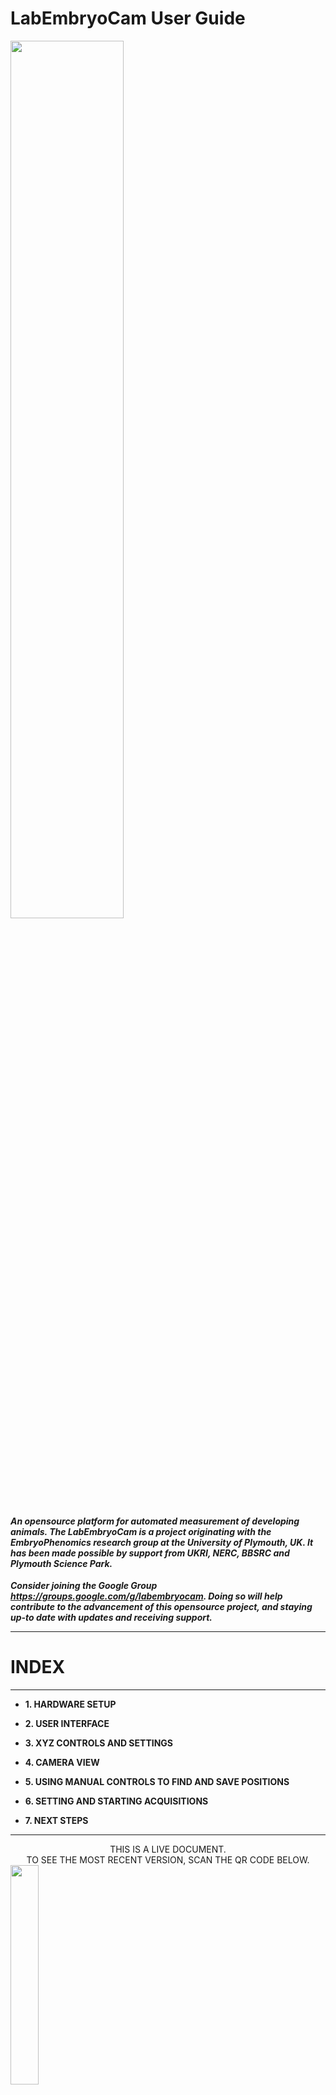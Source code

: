 # LabEmbryoCam User Guide

<img src="assets/LEC_render.png"  width="60%">

#### ***An opensource platform for automated measurement of developing animals. The LabEmbryoCam is a project originating with the EmbryoPhenomics research group at the University of Plymouth, UK. It has been made possible by support from UKRI, NERC, BBSRC and Plymouth Science Park.***






***Consider joining the Google Group https://groups.google.com/g/labembryocam. Doing so will help contribute to the advancement of this opensource project, and staying up-to date with updates and receiving support.***
















-----------------
# INDEX
-----------------
* **1. HARDWARE SETUP**

* **2. USER INTERFACE**

* **3. XYZ CONTROLS AND SETTINGS**

* **4. CAMERA VIEW**

* **5. USING MANUAL CONTROLS TO FIND AND SAVE POSITIONS**

* **6. SETTING AND STARTING ACQUISITIONS**

* **7. NEXT STEPS**

-----------------


<center>THIS IS A LIVE DOCUMENT.</center>



<center>TO SEE THE MOST RECENT VERSION, SCAN THE QR CODE BELOW.</center>



<img src="assets/manual-qr.png"  width="30%">





-----------------
# 1. HARDWARE SETUP
-----------------
The LEC is a versatile multidimensional imaging platform. A broad range of magnifications are possible, using different optical hardware, particularly lenses. 

The distance between the sample and the lens will depend on the magnification and lens characteristics. Similarly, the optimum distance between the sample and the light will depend on the optical hardware, magnification, but also the sample type.

The LEC was initially developed for dark field imaging of developing aquatic embryos. Dark field imaging, in which a black background is achieved via lighting arriving at the sample from an oblique angle, works well for imaging developing embryos.










-----------------
# 2. USER INTERFACE
-----------------

Once you have powered on your system, you can enter the desktop environment of the LEC using the following password: `pi`. Once you have logged in, you can start the LabEmbryoCam (LEC) user interface by double clicking the icon on the desktop or in the Activities panel:

<img src="assets/starting-webserver.png"  width="80%">

A terminal window will automatically open followed by the browser with the webserver (user interface) loaded. We can now proceed with getting the hardware set up for running an experiment. When the LEC user interface first loads, it connects to the various hardware components automatically - give it a few seconds before interacting with it to allow this process to complete.

<img src="assets/global-ui.png"  width="80%">

The LEC user interface is divided into a number of setctions
* A) **Experiment Settings** - for loading a configuration file to repopulate previously used settings.
* B) **Camera View** - for adjusting the camera, streaming the camera feed, and snapping still images.
* C) **XYZ controls and settings** - for homing the XYZ stage, and moving the optics carriage around.
* D) **XYZ Positions** - for populating a list of XYZ positions.
* E) **XYZ View** - for interacting with XYZ positions, and automatically generating positions for wells of multiwell plates.
* F) **Experiment setup** - for configuring and running experiments - either at a single positon, or multiple.
* G) **Experiment Progress** - for monitoring the progress of an experiment.


-----------------
# 3. XYZ CONTROLS AND SETTINGS
-----------------
The first step required in setting up any experiment with the LEC is to home, or 'Set Origin' of the XYZ stage. This is essential to ensure that the correct origin is used when finding and creating positions and without doing this the XYZ stage will not be responsive. 

To home the stage, click the `Set Origin` button in the user interface.

***Before homing the stage, make sure there are no objects that could obstruct the movement of the stage - such as the lens being too high. Also, make sure not to use the app whilst the stage is homing as this could interfere with the process.***

<img src="assets/homing.png"  width="80%">










-----------------
# 4. CAMERA VIEW
-----------------
Camera and lighting settings will need adjusting to suit your experimental system - species, study aim etc.  

Adjusting the camera and lighting settings can simply be achieved using the `Camera View` section of the user interface: 

<img src="assets/cam-setup.png"  width="80%">

Begin by choosing a resolution - 1280 x 720 is a good compromise between speed (i.e. maximum frame rate) and resolution - and clicking 'Update'.

A live stream can be initialised using 'Start/Stop Stream' - and a rotating cursor next to the button will indicate that the camera is running.

Use the live display to ascertain what changes, if any, may be required.

Note that the image you see, is smaller i.e. downsampled to fit on the display and to aid usability. You can Stop the stream and change to 'Desktop' if desired and when the stream is re-enabled a pop-up window will show you what the camera feed looks like at full resolution. 1024 x 768 is the maximum that will fit on the display - but larger resolutions can still be used/viewed, with the window stretching off the visible area of the display.

You can then use the three tabs - LED, Exposure and Frame-rate, to make adjustments as required. However, changes to the camera's - exposure, frame rate, and resolution, should only be made when the 'Start/Stop Stream is deactivated. **Changes are only implemented when clicking 'Update'.**

The following are descriptions for each of the settings in the Camera View.
* **LED**: The percentage brightness of the LED ring light. Note that the lighting can also be adjusted by using the lighting mount up and down, and by screwing/unscrewing the darkfield adapter. The LED will by default go to sleep when not needed during an experiment.
* **Exposure**: The shutter speed at which the camera operates in milliseconds - 20 ms is a good starting point.
* **Frame-rate**: The frame-rate at which videos are captured. Note that for high resolutions, such as 2048x2048, you will need to reduce exposure time below 10ms if you would like to achieve a frame-rate higher than 10-15fps. 
* **Resolution**: Presets for resolution at which images will be captured.

***For changes to the camera settings to take effect you must press the `Update` button at the bottom of the Camera Settings section.***

**Note**
There are two physical adjustable parameters on the lens itself, the iris and the magnification. The upper adjustment ring is for adjusting the magnification and the lower adjustment ring is for adjusting the iris. If you change the magnification, the required distance between the sample in the multiwell plate and the lens will need to be changed as well - higher magnification requires the lens to be closer to the sample, it will also result in a darker image and perhaps even a requirement for more light (either by choosing a longer exposure, increasing the brightness of the LED, or adjusting the physical position of the light). Finally, by opening or closing the iris, the depth of field (i.e. depth of the sample that is in focus) can be adjusted. Typically greater depth of field is very welcome, but it comes at the cost of a darker image. So, a compromise is required and will need to be decided on a case-by-case basis.

Next to the 'Start/Stop Stream' button in the Camera View, is a 'Snap' button. This allows you to capture images dynamically while using the instrument. They are automatically saved in a 'snap-images' folder in the LEC application folder.

Still images are interactive, so you can zoom in and out, and move the image to find an improved view. Before starting the next step, you may wish to start the live video stream, if you haven't already, for easily finding the animals or subjects you wish to record using the LEC.

***If you would like to change the camera settings you must exit the live stream before doing this so that your changes can take effect. Then when you have finished choosing your desired setttings, press the `Update` button before starting the live stream again.***







-----------------
# 5. USING MANUAL CONTROLS TO FIND AND SAVE POSITIONS
-----------------

The manual controls can be used once the stage has finished homing. These can be found in **XYZ controls and settings**:

<img src="assets/xyz-ctrl.png"  width="80%">

The four buttons determine the step size of the movements of the XYZ stage - from 10mm to 0.01mm. Large movements are more easily achieved with a 10 mm step size, whereas smaller movements require a smaller step size. The stage will complete one 'step' for each press of the relevant button.

In conjunction with the camera live video stream, move the stage using the manual controls to move the camera to a desired position. Once you have a position that you want, click the `Current` button in the xyz section to record the current position:

<img src="assets/xyz-all.png"  width="80%">

This will add a position entry into the position list. Note that all columns and rows in the table are editable - so you can give the position a name/label.

You can repeat this step until you have recorded all the positions you want. Once you have completed recording positions, the next step is to enter the parameters for the acquisition before starting the experiment. 

The following are descriptions for each of the controls and components in the XYZ controls and settings section of the user interface:

* **Set Origin**: Press this button to home the stage at startup of the user interface
* **Left group of arrows**: These arrows correspond to moving the stage in the X and Y axis, you can move the stage forward (down arrow), backward (up arrow), left and right, but also diagonally.
* **Right group of arrows**: These arrows move the stage up and down in the Z axis.

The **XYZ View** section will populate with the relative positions of the XYZ positions that you record. If you click the toggle switch **Activate graph** this will mean that positions clicked on in this window will move the stage to that position. This is an effective way of quickly reviewing and adjusting positions.

* **Activate graph**: Enabling this switch will allow you to click on positions on the graph and then the stage will move to the select position. This can be an easy way to double-check all your positions are correct whilst you have a live stream open.

Additionally, the other settings in the **XYZ View** are:
* **Dimension**: Enabling this switch can switch between 2D or 3D view in the position plot, 3D view can be useful for visualising the z axis positions (i.e. seeing the relative heights of different positions).
* **Generate XY**: This enables the automatic creation of the entirety of a multiwell plate's positions. This is deactivated, unless you first create a position (using the **XYZ Positions** section - see below) labelled A1 (corresponding to the top left corner of a multiwell plate. Once this is done, the **Generate XY** will use this position as the basis to create X and Y coordinates for all subsequent wells. 24, 48, 96 and 384 well plates are included.
  

The **XYZ Positions** section enables creation of X, Y and Z position lists:

* **Current**: Press this button to retrieve the coordinates of the current position where the stage is at. A new entry will be added into the position list below where it can be edited further.
* **Replace**: Press this button to replace the coordinates of the selected position with those at the current position of the stage. This can be used to update a position if an animal has moved or gone out of focus. **Note that you must select a position in the position list table via clicking on the circle icon in the second column of the position list for the position you’d like to replace.**
* **Position list table**: Position list where coordinates are recorded. The first column is for removing position entries from the list, simply click the x icon for the position you’d like to remove. The second column is to permit selection of specific position entries for updating their coordinates. Finally, columns X, Y, Z and Label are all editable similar to an excel spreadsheet.


-----------------
# 6. SETTING AND STARTING ACQUISITIONS
-----------------

The acquisition parameters can be found at the bottom of the page of the user interface in the Acquisition section:

<img src="assets/expt-setup.png"  width="60%">

Here are descriptions for each acquisition parameter:
* **Number of positions**: Whether you would like to capture footage for only the current position (‘Single’) or all the XYZ positions you have recorded (‘Multiple’).
* **Number of timepoints**: How many acquisition iterations you would like the system to complete. An iteration consists of capturing footage for the specified positions. Setting the acquisition interval allows us to set this process to complete every X minutes, where X would be the acquisition interval.
* **Acquisition interval**: How long to wait between each timepoint in minutes - you must consider how long it will take for each acquisition to complete, or risk the previous acquisition not finishing before the next starts.
* **Acquisition length**: How long to acquire video for each position, at each timepoint.
* **Driver and Folder selection**: The full file path to the directory where you would like to save video. This should be selected using the Select button and navigating the browser that pops up.
* **Auto light off**: Whether to turn the LED light ring off between timepoints during an acquisition. 

Once you have added in your desired acquisition parameters, you can now start an acquisition using the Start acquisition button.

Progress of the experiment will be shown at the bottom of the user interface in the 'Experiment Progress' section. This enables tracking the progress of an experiment.


<img src="assets/expt-progress.png"  width="100%">



------

# 6. NEXT STEPS

------

After running an experiment you are strongly encouraged to make a backup of your video and ensure you have a good record of the settings, and hardware setup. This should  include an image of a graticule slide captured at the same magnification as used in the experiment - if you intend to make spatial measurements. You can use the 'Snap' function to produce this.  

The analysis of your video will be highly dependant on study species, aims and the scale of the study. We provide a number of workflows, Python packages and guides on the processing and analysis of the types of video dataset produced using the LEC.

https://github.com/EmbryoPhenomics/LabEmbryoCam_V2/tree/main/documentation/processing_video
